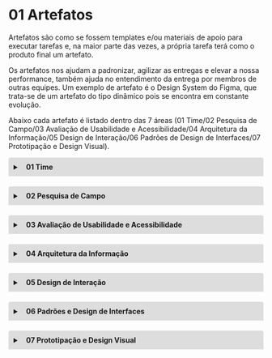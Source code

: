# 01 Artefatos
Artefatos são como se fossem templates e/ou materiais de apoio para executar tarefas e, na maior parte das vezes, a própria tarefa terá como o produto final um artefato.

Os artefatos nos ajudam a padronizar, agilizar as entregas e elevar a nossa performance, também ajuda no entendimento da entrega por membros de outras equipes. 
Um exemplo de artefato é o Design System do Figma, que trata-se de um artefato do tipo dinâmico pois se encontra em constante evolução.

Abaixo cada artefato é listado dentro das 7 áreas (01 Time/02 Pesquisa de Campo/03 Avaliação de Usabilidade e Acessibilidade/04 Arquitetura da Informação/05 Design de Interação/06 Padrões de Design de Interfaces/07 Prototipação e Design Visual).

<details style="margin-bottom:20px;">
  <link rel="stylesheet" href="https://cdnjs.cloudflare.com/ajax/libs/font-awesome/5.15.3/css/all.min.css" integrity="sha512-iBBXm8fW90+nuLcSKlbmrPcLa0OT92xO1BIsZ+ywDWZCvqsWgccV3gFoRBv0z+8dLJgyAHIhR35VZc2oM/gI1w==" crossorigin="anonymous" referrerpolicy="no-referrer" />
  <summary style="
    background-color: #ddd;
    padding: 10px;
    font-weight: bold;
    border-radius: 4px 4px 0 0;
    cursor:pointer;"
    title="Clique aqui para visualizar os artefatos do Time">
    <i class="fas fa-users" style="color: #2879d0;margin-right:10px;"></i> 01 Time</summary>
  <div style="
    border: 1px solid #ddd;
    border-radius: 0 0 4px 4px;
    padding: 15px;">
    <p><b>Backlog no Trello</b></p>
    <p>Utilizado para viabilizar o nosso roadmap (linkar as tarefas criadas a cada uma das ideias de criação de artefatos).</p>
    <p>Veja nosso <a href="https://trello.com/b/OEbo1AKb/kanban" target="_blank">Backlog no Trello</a> é necessário ser convidado para visualizar.</p> 
    <hr>
    <p><b>Repositório e site de arquitetura de Design</b></p>
    <p>Utilizado para listar atividades relacionadas ao design. Seu acesso pode ser de dois modos:</p>
      <ol style="margin-left:20px;">
        <li><a href="https://github.com/Nasajon/Arquitetura/tree/master/Design" target="_blank">repositório de Arquitetura de Design</a> - que é a pasta onde tem o conteúdo relacionado à equipe de design;</li>
        <li><a href="https://nasajon.github.io/Arquitetura/" target="_blank">site Processos e Documentos de Arquitetura</a> - este mostra os mesmos conteúdos acima porém no formato de página, mas nesse há também outros assuntos pertencente a outras equipes, mas todas com o mesmo objetivo de ser um local de documentação de auxílio ao desenvolvimento de software da Nasajon.</li>
      </ol> 
    <hr>
    <p><b>Template personalizado para criar arquivos no Google Documentos</b></p>
    <p>Trata-se de um modelo personalizado criado a partir do Google Documentos para auxiliar em documentações. Saiba mais na página <a href="Template/googleDocumentos/">Template personalizado para criar arquivos no Google Documentos</a>.</p>    
    <hr>
    <p><b>Template de PR</b></p>
    <p>Para especificar e documentar tarefas relacionadas à equipe de design, checar se precisa realizar alguma melhoria, veja esse modelo de PR em <a href="https://github.com/Nasajon/Arquitetura/pull/56/commits/e079ca2e8ea16969da42c209d72184c943c604ae" target="_blank">Create template-PR_designer #56</a>.</p> 
    <hr>
    <p><b>Padrões para elaboração de documentações</b></p>
    <p>Será transcrito como uma página nesse site, até lá acesse <a href="https://docs.google.com/document/d/1SG369Vi4O3rwt9LK5uXvZKjzhzVMTOff2atJsqh2KJw/edit?usp=sharing" target="_blank">Padrões para elaboração de documentações</a>.</p> 
    <hr>
    <b>Artefatos futuros:</b>
    <ul>
      <li>Mapa de Stakeholders</li>
      <li>Mapa de habilidades</li>
      <li>Acompanhamento de Artefatos - semelhante ao <a href="https://docs.google.com/spreadsheets/d/1gk7MLzLXZYl6UM0NvgXuQad3iIogA35P4kTc4MVe6mM/edit?usp=sharing" target="_blank">Acompanhamento Design System</a></li>
    </ul>
  </div>
</details>

<details style="margin-bottom:20px;">
  <summary style="
    background-color: #ddd;
    padding: 10px;
    font-weight: bold;
    border-radius: 4px 4px 0 0;
    cursor:pointer;"
    title="Clique aqui para visualizar os artefatos da Pesquisa de Campo">
    <i class="fas fa-people-arrows" style="color: #2879d0;margin-right:10px;"></i> 02 Pesquisa de Campo</summary>
  <div style="
    border: 1px solid #ddd;
    border-radius: 0 0 4px 4px;
    padding: 15px;">
    <p>
      Criar as proto-personas de cada Sistema para nos auxiliar na priorização de nosso backlog e também para ajudar na imersão de nossas tarefas.
De acordo com a <a href="https://brasil.uxdesign.cc/a-diferen%C3%A7a-entre-personas-de-marketing-personas-de-design-e-proto-personas-3375ead5b725" target="_blank">UX Collective</a> <b>personas</b> e <b>proto-personas</b> são:
    </p> 
    <blockquote>
    No caso de UX, <b>Personas</b> ajudam o time a entender quem é o consumidor para o qual determinada experiência está sendo projetada. Também pode ajudar a documentar algumas de suas características demográficas, desejos, necessidades, preocupações e objetivos ao interagirem com o produto/serviço.
    </blockquote>
    <blockquote>
    As <b>Proto-Personas</b> são um tipo de persona criado simplesmente com as informações que a empresa já possui sobre os consumidores.
    </blockquote>
  </div>
</details>

<details style="margin-bottom:20px;">
  <summary style="
    background-color: #ddd;
    padding: 10px;
    font-weight: bold;
    border-radius: 4px 4px 0 0;
    cursor:pointer;"
    title="Clique aqui para visualizar os artefatos da Avaliação de Usabilidade e Acessibilidade">
    <i class="fas fa-universal-access" style="color: #2879d0;margin-right:10px;"></i> 03 Avaliação de Usabilidade e Acessibilidade</summary>
  <div style="
    border: 1px solid #ddd;
    border-radius: 0 0 4px 4px;
    padding: 15px;">
    <p><a href="https://docs.google.com/spreadsheets/d/1nyqC-jr0lR1nMxqPoeGCqlo97uGF7rS2kKRYKP7vW6Q/edit?usp=sharing" target="_blank">Template de Avaliação Heurística</a> (artefato estático de baixo nível), a ideia é a automação dele utilizando templates do google formulário para alimentar essa planilha e evoluir essa planilha para agilizar alguns processos para a avaliação heurística.
    </p> 
    <p>
    Que conforme a <a href="https://uxdesign.blog.br/avalia%C3%A7%C3%A3o-heur%C3%ADstica-na-an%C3%A1lise-de-interfaces-218c2dd46164" target="_blank">UXdesign</a>, a <b>avaliação heurística</b> se refere a um:
    </p>
    <blockquote>
    termo cunhado por Jakob Nielsen e Rolf Molich em 1990, como método de inspeção para encontrar determinados tipos de problemas em uma interface do usuário.
    </blockquote>
    <blockquote>
    (...) para realizar uma boa <b>avaliação heurística</b>, é necessário um pequeno grupo de avaliadores com experiências sólidas em usabilidade, para examinar a interface e avaliar a sua conformidade com a lista de princípios de usabilidade escolhida previamente (as heurísticas).
    </blockquote>
  </div>
</details>

<details style="margin-bottom:20px;">
  <summary style="
    background-color: #ddd;
    padding: 10px;
    font-weight: bold;
    border-radius: 4px 4px 0 0;
    cursor:pointer;"
    title="Clique aqui para visualizar os artefatos da Arquitetura da Informação">
    <i class="fas fa-sitemap" style="color: #2879d0;margin-right:10px;"></i> 04 Arquitetura da Informação</summary>
  <div style="
    border: 1px solid #ddd;
    border-radius: 0 0 4px 4px;
    padding: 15px;">
    <p>
    Criar tabela (Google Sheets) com os menus dos sistemas para que possa ser sincronizado com os nossos protótipos no Figma.
    </p> 
  </div>
</details>

<details style="margin-bottom:20px;">
  <summary style="
    background-color: #ddd;
    padding: 10px;
    font-weight: bold;
    border-radius: 4px 4px 0 0;
    cursor:pointer;"
    title="Clique aqui para visualizar os artefatos do Design de Interação">
    <i class="far fa-hand-point-up" style="color: #2879d0;margin-right:10px;"></i> 05 Design de Interação</summary>
  <div style="
    border: 1px solid #ddd;
    border-radius: 0 0 4px 4px;
    padding: 15px;">
    <p><b>Documentações de Padronização dos Sistemas Web</b></p>
    <p><i>Mensagens de Feedback</i></p>
    <p>Será transcrito como uma página nesse site, até lá acesse o documento <a href="https://docs.google.com/document/d/1xduQWEpeytvVIf_UogBTp11GMNWAexOQj9N3ziVAAOk/edit?usp=sharing" target="_blank">Mensagens de Feedback</a>.</p> 
    <hr>
    <p><i>Modais de Confirmação</i></p>
    <p>Será transcrito como uma página nesse site, até lá acesse o documento <a href="https://docs.google.com/document/d/1G4WNmMD6UYjwiI4AhBPMzJWE6XEd8k6YqIJuqrQHgIc/edit?usp=sharing" target="_blank">Modais de Confirmação</a>.</p> 
    <hr>
    <p><i>Títulos, subtítulos, textos descritivos e nomenclaturas CRUD</i></p>
    <p>Será transcrito como uma página nesse site, até lá acesse o documento <a href="https://docs.google.com/document/d/1dBfufYRCpI4HPdgBqyQzAHwDorIhXXtKvanzY6TMXlI/edit?usp=sharing" target="_blank">Títulos, subtítulos, textos descritivos e nomenclaturas CRUD</a>.</p> 
    <hr>
    <p><i>Header e Menus</i></p>
    <p>Será transcrito como uma página nesse site, até lá acesse o documento <a href="https://docs.google.com/document/d/1VAF0CPGotzF2t8Jl6v3xIo6w8ZL6X8oz3253STs8_eE/edit?usp=sharing" target="_blank">Header e Menus</a>.</p> 
  </div>
</details>

<details style="margin-bottom:20px;">
  <summary style="
    background-color: #ddd;
    padding: 10px;
    font-weight: bold;
    border-radius: 4px 4px 0 0;
    cursor:pointer;"
    title="Clique aqui para visualizar os artefatos dos Padrões e Design de Interfaces">
    <i class="fas fa-window-restore" style="color: #2879d0;margin-right:10px;"></i> 06 Padrões e Design de Interfaces</summary>
  <div style="
    border: 1px solid #ddd;
    border-radius: 0 0 4px 4px;
    padding: 15px;">
    <p>
    Criar template para as Apresentações de Funcionalidades dos Sistemas Web.
    </p> 
  </div>
</details>

<details style="margin-bottom:20px;">
  <summary style="
    background-color: #ddd;
    padding: 10px;
    font-weight: bold;
    border-radius: 4px 4px 0 0;
    cursor:pointer;"
    title="Clique aqui para visualizar os artefatos de Prototipação e Design Visual">
    <i class="fab fa-figma" style="color: #2879d0;margin-right:10px;"></i> 07 Prototipação e Design Visual</summary>
  <div style="
    border: 1px solid #ddd;
    border-radius: 0 0 4px 4px;
    padding: 15px;">
    <p><b>Acompanhamento Design System</b></p>
    <p>Se encontra em formato de google planilha para automatizar alguns processos, acesse em <a href="https://docs.google.com/spreadsheets/d/1gk7MLzLXZYl6UM0NvgXuQad3iIogA35P4kTc4MVe6mM/edit?usp=sharing" target="_blank">Acompanhamento Design System</a>. (artefato dinâmico de alto nível)</p> 
    <hr>
    <p><b>Design System</b></p>
    <p>Pode-se acessar em dois formatos:</p> 
    <ol style="margin-left:20px;">
      <li><a href="https://www.figma.com/proto/Iz5rlCqV5gV8JOCKLtk23J/Design-System-2.0?page-id=1439%3A19978&node-id=1102%3A0&viewport=45%2C120%2C0.11756104975938797&scaling=scale-down" target="_blank">Figma</a> - o design em seu formato de protótipo;</li>
      <li><a href="http://ui.nasajon.com.br.s3-website-us-west-2.amazonaws.com/#!/instalacao" target="_blank">Nasajon-UI</a> - o design em seu formato finalizado para uso.</li>
    </ol>
    <hr>
    <p><b>Template para especificação de componentes</b></p>
    <p>Atualmente há em três formatos:</p>
    <ol style="margin-left:20px;">
      <li>Google documentos - que pode ser acessado da mesma forma que o <a href="Template/googleDocumentos/">Template personalizado para criar arquivos no Google Documentos</a>, sendo neste acessar a opção de Template para especificação de componentes.</li>
      <li><a href="https://docs.google.com/document/d/1qxP1HDRNkqKi0aAND0O9oHobMmuR4S4k-0LyEF9FH4c/edit?usp=sharing" target="_blank">Formato markdown</a> - a ideia é dele virar um md automatizado quando o Nasajon-UI for reestruturado, até lá a cópia do código em .md é acessado por esse formato markdown.</li>
      <li><a href="https://github.com/Nasajon/Arquitetura/pull/57" target="_blank">Formato PR no gitHub</a> - nesse a ideia é de visualizar ele na prática, sendo esse o formato que será consolidado, o formato 2 é uma parte deste mas ainda preso em um doc para demonstração do que será utilizado, e esse é de fato a ideia consumada.</li>
    </ol> 
    <hr>
    <p><b>Listagem de protótipos</b></p>
    <p><u>Skeleton Screens</u></p>
    <p>É uma “tela de esqueleto”, uma interface de usuário com espaço reservado que se parece com um wireframe da página de carregamento, sem conteúdo, que é animada por um clarão de luz se movendo através dela e ao final da transição é os dados são carregados na página. Veja mais informações na página <a href="Skeleton%20Screens">Skeleton Screens</a>.</p> 
    <hr>
    <b>Artefatos futuros:</b>
    <ul>
      <li><a href="https://storybook.js.org/" target="_blank">Storybook</a> - é uma ferramenta de código aberto para a construção de componentes de interface do usuário e páginas de forma isolada. Ele agiliza o desenvolvimento, teste e documentação da IU.</li>
      <li><a href="https://uxplanet.org/marie-kondoing-for-ux-designers-organizing-my-figma-files-d1e4be32dd67" target="_blank">Capa protótipo Figma</a> - Template de arquivo do Figma com capa e informações envolvidas na tarefa (fluxos das tarefas dos usuários, stakeholders envolvidos, versões do protótipo, etc...) (artefato dinâmico de alto nível).</li>
      <li>Template de arquivo do Figma contendo todos os modelos de visualização das páginas do sistema.</li>
    </ul>
  </div>
</details>
